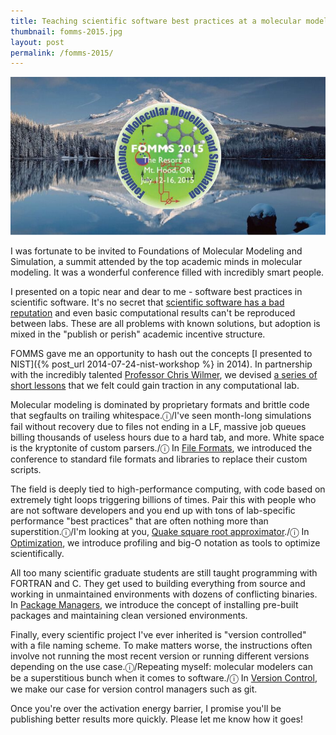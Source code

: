 ```yaml
---
title: Teaching scientific software best practices at a molecular modeling summit
thumbnail: fomms-2015.jpg
layout: post
permalink: /fomms-2015/
---
```


![](/assets/2015-07-26-fomms/fomms-2015.jpg)

I was fortunate to be invited to Foundations of Molecular Modeling and Simulation, a summit attended by the top academic minds in molecular modeling. It was a wonderful conference filled with incredibly smart people.

I presented on a topic near and dear to me - software best practices in scientific software. It's no secret that [scientific software has a bad reputation](https://academia.stackexchange.com/questions/17781/why-do-many-talented-scientists-write-horrible-software) and even basic computational results can't be reproduced between labs. These are all problems with known solutions, but adoption is mixed in the "publish or perish" academic incentive structure.

FOMMS gave me an opportunity to hash out the concepts [I presented to NIST]({% post_url 2014-07-24-nist-workshop %} in 2014). In partnership with the incredibly talented [Professor Chris Wilmer](https://wilmerlab.github.io/), we devised [a series of short lessons](https://github.com/patrickfuller/fomms-2015) that we felt could gain traction in any computational lab.

Molecular modeling is dominated by proprietary formats and brittle code that segfaults on trailing whitespace.ⓘ/I've seen month-long simulations fail without recovery due to files not ending in a LF, massive job queues billing thousands of useless hours due to a hard tab, and more. White space is the kryptonite of custom parsers./ⓘ In [File Formats](https://github.com/patrickfuller/fomms-2015/tree/master/file_formats), we introduced the conference to standard file formats and libraries to replace their custom scripts.

The field is deeply tied to high-performance computing, with code based on extremely tight loops triggering billions of times. Pair this with people who are not software developers and you end up with tons of lab-specific performance "best practices" that are often nothing more than superstition.ⓘ/I'm looking at you, [Quake square root approximator](https://en.wikipedia.org/wiki/Fast_inverse_square_root)./ⓘ In [Optimization](https://github.com/patrickfuller/fomms-2015/tree/master/optimization), we introduce profiling and big-O notation as tools to optimize scientifically.

All too many scientific graduate students are still taught programming with FORTRAN and C. They get used to building everything from source and working in unmaintained environments with dozens of conflicting binaries. In [Package Managers](https://github.com/patrickfuller/fomms-2015/tree/master/package_managers), we introduce the concept of installing pre-built packages and maintaining clean versioned environments.

Finally, every scientific project I've ever inherited is "version controlled" with a file naming scheme. To make matters worse, the instructions often involve not running the most recent version or running different versions depending on the use case.ⓘ/Repeating myself: molecular modelers can be a superstitious bunch when it comes to software./ⓘ In [Version Control](https://github.com/patrickfuller/fomms-2015/tree/master/version_control), we make our case for version control managers such as git.

Once you're over the activation energy barrier, I promise you'll be publishing better results more quickly. Please let me know how it goes!
